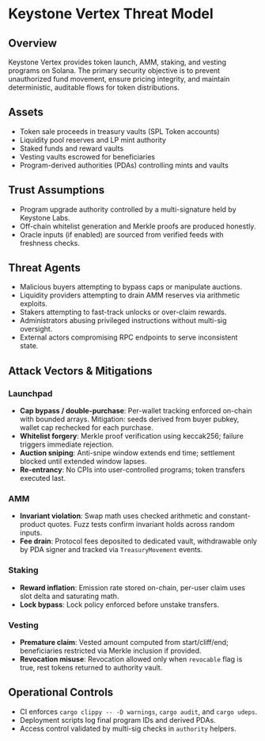 # Keystone Vertex Threat Model

## Overview
Keystone Vertex provides token launch, AMM, staking, and vesting programs on Solana. The primary security objective is to prevent unauthorized fund movement, ensure pricing integrity, and maintain deterministic, auditable flows for token distributions.

## Assets
- Token sale proceeds in treasury vaults (SPL Token accounts)
- Liquidity pool reserves and LP mint authority
- Staked funds and reward vaults
- Vesting vaults escrowed for beneficiaries
- Program-derived authorities (PDAs) controlling mints and vaults

## Trust Assumptions
- Program upgrade authority controlled by a multi-signature held by Keystone Labs.
- Off-chain whitelist generation and Merkle proofs are produced honestly.
- Oracle inputs (if enabled) are sourced from verified feeds with freshness checks.

## Threat Agents
- Malicious buyers attempting to bypass caps or manipulate auctions.
- Liquidity providers attempting to drain AMM reserves via arithmetic exploits.
- Stakers attempting to fast-track unlocks or over-claim rewards.
- Administrators abusing privileged instructions without multi-sig oversight.
- External actors compromising RPC endpoints to serve inconsistent state.

## Attack Vectors & Mitigations
### Launchpad
- **Cap bypass / double-purchase**: Per-wallet tracking enforced on-chain with bounded arrays. Mitigation: seeds derived from buyer pubkey, wallet cap rechecked for each purchase.
- **Whitelist forgery**: Merkle proof verification using keccak256; failure triggers immediate rejection.
- **Auction sniping**: Anti-snipe window extends end time; settlement blocked until extended window lapses.
- **Re-entrancy**: No CPIs into user-controlled programs; token transfers executed last.

### AMM
- **Invariant violation**: Swap math uses checked arithmetic and constant-product quotes. Fuzz tests confirm invariant holds across random inputs.
- **Fee drain**: Protocol fees deposited to dedicated vault, withdrawable only by PDA signer and tracked via `TreasuryMovement` events.

### Staking
- **Reward inflation**: Emission rate stored on-chain, per-user claim uses slot delta and saturating math.
- **Lock bypass**: Lock policy enforced before unstake transfers.

### Vesting
- **Premature claim**: Vested amount computed from start/cliff/end; beneficiaries restricted via Merkle inclusion if provided.
- **Revocation misuse**: Revocation allowed only when `revocable` flag is true, rest tokens returned to authority vault.

## Operational Controls
- CI enforces `cargo clippy -- -D warnings`, `cargo audit`, and `cargo udeps`.
- Deployment scripts log final program IDs and derived PDAs.
- Access control validated by multi-sig checks in `authority` helpers.
